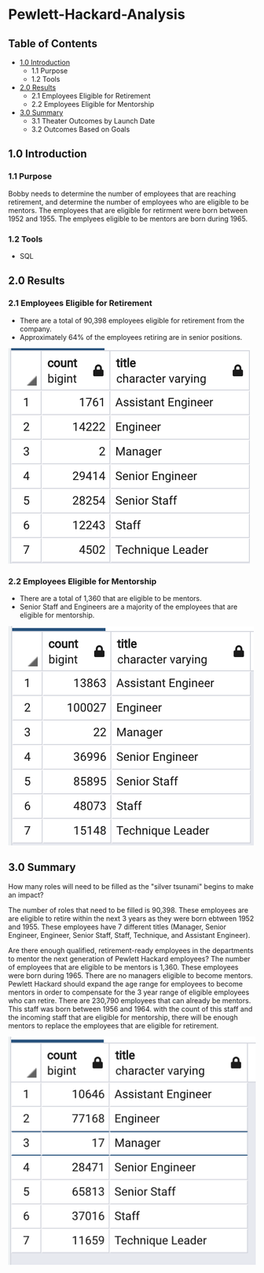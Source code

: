 # Pewlett-Hackard-Analysis

## Table of Contents
- [1.0 Introduction](#Introduction)
  * 1.1 Purpose
  * 1.2 Tools
- [2.0 Results](#Results)
  * 2.1 Employees Eligible for Retirement
  * 2.2 Employees Eligible for Mentorship
- [3.0 Summary](#Summary)
  * 3.1 Theater Outcomes by Launch Date
  * 3.2 Outcomes Based on Goals

<a name="Introduction"></a>
## 1.0 Introduction

### 1.1 Purpose
Bobby needs to determine the number of employees that are reaching retirement, and determine the number of employees who are eligible to be mentors. The employees that are eligible for retirment were born between 1952 and 1955.  The emplyees eligible to be mentors are born during 1965. 

### 1.2 Tools
  - SQL
 
<a name="Results"></a>
## 2.0 Results
### 2.1 Employees Eligible for Retirement
- There are a total of 90,398 employees eligible for retirement from the company. 
- Approximately 64% of the employees retiring are in senior positions. 
   
![alt text](Resources/Mentor_Retiring_Count.png)

### 2.2 Employees Eligible for Mentorship
- There are a total of 1,360 that are eligible to be mentors. 
- Senior Staff and Engineers are a majority of the employees that are eligible for mentorship.
   
![alt test](Resources/Employee_Mentor_Count.png)


<a name="Summary"></a>
## 3.0 Summary

How many roles will need to be filled as the "silver tsunami" begins to make an impact?

The number of roles that need to be filled is 90,398.  These employees are are eligible to retire within the next 3 years as they were born ebtween 1952 and 1955. These employees have 7 different titles (Manager, Senior Engineer, Engineer, Senior Staff, Staff, Technique, and Assistant Engineer). 

Are there enough qualified, retirement-ready employees in the departments to mentor the next generation of Pewlett Hackard employees?
The number of employees that are eligible to be mentors is 1,360. These employees were born during 1965. There are no managers eligible to become mentors. Pewlett Hackard should expand the age range for employees to become mentors in order to compensate for the 3 year range of eligible employees who can retire. There are 230,790 employees that can already be mentors. This staff was born between 1956 and 1964. with the count of this staff and the incoming staff that are eligible for mentorship, there will be enough mentors to replace the employees that are eligible for retirement. 

![alt test](Resources/Employee_Mentor_1956_1964.png)
